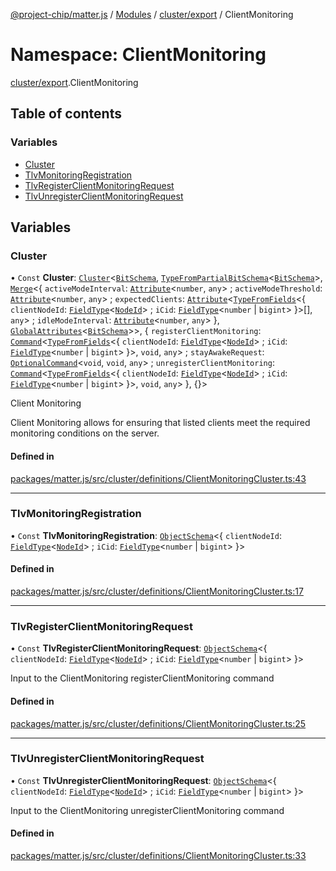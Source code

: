 [@project-chip/matter.js](../README.md) / [Modules](../modules.md) / [cluster/export](cluster_export.md) / ClientMonitoring

# Namespace: ClientMonitoring

[cluster/export](cluster_export.md).ClientMonitoring

## Table of contents

### Variables

- [Cluster](cluster_export.ClientMonitoring.md#cluster)
- [TlvMonitoringRegistration](cluster_export.ClientMonitoring.md#tlvmonitoringregistration)
- [TlvRegisterClientMonitoringRequest](cluster_export.ClientMonitoring.md#tlvregisterclientmonitoringrequest)
- [TlvUnregisterClientMonitoringRequest](cluster_export.ClientMonitoring.md#tlvunregisterclientmonitoringrequest)

## Variables

### Cluster

• `Const` **Cluster**: [`Cluster`](cluster_export.md#cluster)<[`BitSchema`](schema_export.md#bitschema), [`TypeFromPartialBitSchema`](schema_export.md#typefrompartialbitschema)<[`BitSchema`](schema_export.md#bitschema)\>, [`Merge`](util_export.md#merge)<{ `activeModeInterval`: [`Attribute`](cluster_export.md#attribute)<`number`, `any`\> ; `activeModeThreshold`: [`Attribute`](cluster_export.md#attribute)<`number`, `any`\> ; `expectedClients`: [`Attribute`](cluster_export.md#attribute)<[`TypeFromFields`](tlv_export.md#typefromfields)<{ `clientNodeId`: [`FieldType`](../interfaces/tlv_export.FieldType.md)<[`NodeId`](datatype_export.md#nodeid)\> ; `iCid`: [`FieldType`](../interfaces/tlv_export.FieldType.md)<`number` \| `bigint`\>  }\>[], `any`\> ; `idleModeInterval`: [`Attribute`](cluster_export.md#attribute)<`number`, `any`\>  }, [`GlobalAttributes`](cluster_export.md#globalattributes-1)<[`BitSchema`](schema_export.md#bitschema)\>\>, { `registerClientMonitoring`: [`Command`](cluster_export.md#command)<[`TypeFromFields`](tlv_export.md#typefromfields)<{ `clientNodeId`: [`FieldType`](../interfaces/tlv_export.FieldType.md)<[`NodeId`](datatype_export.md#nodeid)\> ; `iCid`: [`FieldType`](../interfaces/tlv_export.FieldType.md)<`number` \| `bigint`\>  }\>, `void`, `any`\> ; `stayAwakeRequest`: [`OptionalCommand`](cluster_export.md#optionalcommand)<`void`, `void`, `any`\> ; `unregisterClientMonitoring`: [`Command`](cluster_export.md#command)<[`TypeFromFields`](tlv_export.md#typefromfields)<{ `clientNodeId`: [`FieldType`](../interfaces/tlv_export.FieldType.md)<[`NodeId`](datatype_export.md#nodeid)\> ; `iCid`: [`FieldType`](../interfaces/tlv_export.FieldType.md)<`number` \| `bigint`\>  }\>, `void`, `any`\>  }, {}\>

Client Monitoring

Client Monitoring allows for ensuring that listed clients meet the required monitoring conditions on the server.

#### Defined in

[packages/matter.js/src/cluster/definitions/ClientMonitoringCluster.ts:43](https://github.com/project-chip/matter.js/blob/16d5b0d/packages/matter.js/src/cluster/definitions/ClientMonitoringCluster.ts#L43)

___

### TlvMonitoringRegistration

• `Const` **TlvMonitoringRegistration**: [`ObjectSchema`](../classes/tlv_export.ObjectSchema.md)<{ `clientNodeId`: [`FieldType`](../interfaces/tlv_export.FieldType.md)<[`NodeId`](datatype_export.md#nodeid)\> ; `iCid`: [`FieldType`](../interfaces/tlv_export.FieldType.md)<`number` \| `bigint`\>  }\>

#### Defined in

[packages/matter.js/src/cluster/definitions/ClientMonitoringCluster.ts:17](https://github.com/project-chip/matter.js/blob/16d5b0d/packages/matter.js/src/cluster/definitions/ClientMonitoringCluster.ts#L17)

___

### TlvRegisterClientMonitoringRequest

• `Const` **TlvRegisterClientMonitoringRequest**: [`ObjectSchema`](../classes/tlv_export.ObjectSchema.md)<{ `clientNodeId`: [`FieldType`](../interfaces/tlv_export.FieldType.md)<[`NodeId`](datatype_export.md#nodeid)\> ; `iCid`: [`FieldType`](../interfaces/tlv_export.FieldType.md)<`number` \| `bigint`\>  }\>

Input to the ClientMonitoring registerClientMonitoring command

#### Defined in

[packages/matter.js/src/cluster/definitions/ClientMonitoringCluster.ts:25](https://github.com/project-chip/matter.js/blob/16d5b0d/packages/matter.js/src/cluster/definitions/ClientMonitoringCluster.ts#L25)

___

### TlvUnregisterClientMonitoringRequest

• `Const` **TlvUnregisterClientMonitoringRequest**: [`ObjectSchema`](../classes/tlv_export.ObjectSchema.md)<{ `clientNodeId`: [`FieldType`](../interfaces/tlv_export.FieldType.md)<[`NodeId`](datatype_export.md#nodeid)\> ; `iCid`: [`FieldType`](../interfaces/tlv_export.FieldType.md)<`number` \| `bigint`\>  }\>

Input to the ClientMonitoring unregisterClientMonitoring command

#### Defined in

[packages/matter.js/src/cluster/definitions/ClientMonitoringCluster.ts:33](https://github.com/project-chip/matter.js/blob/16d5b0d/packages/matter.js/src/cluster/definitions/ClientMonitoringCluster.ts#L33)
